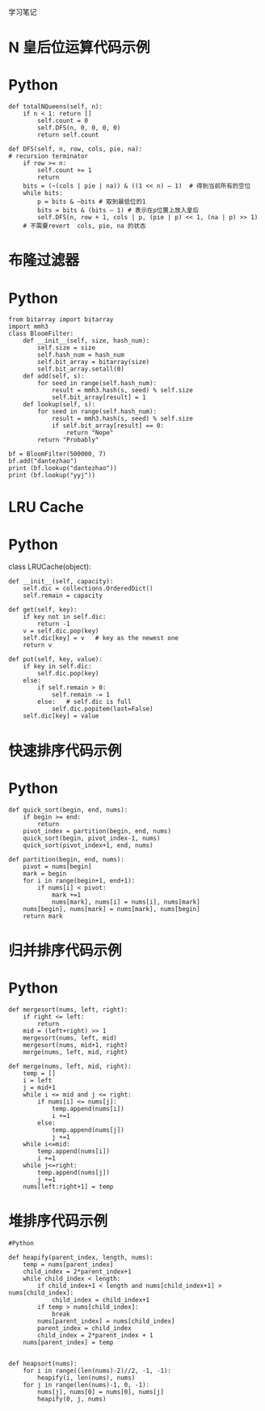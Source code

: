 学习笔记

# N 皇后位运算代码示例
# Python
    def totalNQueens(self, n): 
    	if n < 1: return [] 
    	    self.count = 0 
    	    self.DFS(n, 0, 0, 0, 0) 
    	    return self.count

    def DFS(self, n, row, cols, pie, na): 
	# recursion terminator 
	    if row >= n: 
		    self.count += 1 
		    return
	    bits = (~(cols | pie | na)) & ((1 << n) — 1)  # 得到当前所有的空位
	    while bits: 
		    p = bits & —bits # 取到最低位的1
	    	bits = bits & (bits — 1) # 表示在p位置上放入皇后
	    	self.DFS(n, row + 1, cols | p, (pie | p) << 1, (na | p) >> 1) 
        # 不需要revert  cols, pie, na 的状态

# 布隆过滤器
# Python 
 
    from bitarray import bitarray 
    import mmh3 
    class BloomFilter: 
	    def __init__(self, size, hash_num): 
	    	self.size = size 
	    	self.hash_num = hash_num 
	    	self.bit_array = bitarray(size) 
	    	self.bit_array.setall(0) 
	    def add(self, s): 
	    	for seed in range(self.hash_num): 
		    	result = mmh3.hash(s, seed) % self.size 
		    	self.bit_array[result] = 1 
	    def lookup(self, s): 
		    for seed in range(self.hash_num): 
			    result = mmh3.hash(s, seed) % self.size 
			    if self.bit_array[result] == 0: 
				    return "Nope" 
	    	return "Probably" 

    bf = BloomFilter(500000, 7) 
    bf.add("dantezhao") 
    print (bf.lookup("dantezhao")) 
    print (bf.lookup("yyj")) 

# LRU Cache

# Python 

class LRUCache(object): 

	def __init__(self, capacity): 
		self.dic = collections.OrderedDict() 
		self.remain = capacity

	def get(self, key): 
		if key not in self.dic: 
			return -1 
		v = self.dic.pop(key) 
		self.dic[key] = v   # key as the newest one 
		return v 

	def put(self, key, value): 
		if key in self.dic: 
			self.dic.pop(key) 
		else: 
			if self.remain > 0: 
				self.remain -= 1 
			else:   # self.dic is full
				self.dic.popitem(last=False) 
		self.dic[key] = value

# 快速排序代码示例
# Python

    def quick_sort(begin, end, nums):
        if begin >= end:
            return
        pivot_index = partition(begin, end, nums)
        quick_sort(begin, pivot_index-1, nums)
        quick_sort(pivot_index+1, end, nums)
    
    def partition(begin, end, nums):
        pivot = nums[begin]
        mark = begin
        for i in range(begin+1, end+1):
            if nums[i] < pivot:
                mark +=1
                nums[mark], nums[i] = nums[i], nums[mark]
        nums[begin], nums[mark] = nums[mark], nums[begin]
        return mark

# 归并排序代码示例

# Python

    def mergesort(nums, left, right):
        if right <= left:
            return
        mid = (left+right) >> 1
        mergesort(nums, left, mid)
        mergesort(nums, mid+1, right)
        merge(nums, left, mid, right)

    def merge(nums, left, mid, right):
        temp = []
        i = left
        j = mid+1
        while i <= mid and j <= right:
            if nums[i] <= nums[j]:
                temp.append(nums[i])
                i +=1
            else:
                temp.append(nums[j])
                j +=1
        while i<=mid:
            temp.append(nums[i])
            i +=1
        while j<=right:
            temp.append(nums[j])
            j +=1
        nums[left:right+1] = temp

# 堆排序代码示例

    #Python

    def heapify(parent_index, length, nums):
        temp = nums[parent_index]
        child_index = 2*parent_index+1
        while child_index < length:
            if child_index+1 < length and nums[child_index+1] > nums[child_index]:
                child_index = child_index+1
            if temp > nums[child_index]:
                break
            nums[parent_index] = nums[child_index]
            parent_index = child_index
            child_index = 2*parent_index + 1
        nums[parent_index] = temp


    def heapsort(nums):
        for i in range((len(nums)-2)//2, -1, -1):
            heapify(i, len(nums), nums)
        for j in range(len(nums)-1, 0, -1):
            nums[j], nums[0] = nums[0], nums[j]
            heapify(0, j, nums)